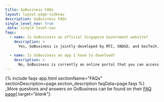 ```yaml
---
title: GoBusiness FAQs
layout: layout-page-sidenav
description: GoBusiness FAQs
single_level_nav: true
_data: single-level-nav
faqs:
  - name: Is GoBusiness an official Singapore Government website?
    description: >
      Yes, GoBusiness is jointly developed by MTI, SNDGO, and GovTech. All Government agencies managing the e-services offered on GoBusiness were also involved in its development.

  - name: Is GoBusiness an app I have to download?
    description: >
      No, GoBusiness is currently an online portal that you can access with your web browser only.
---
```


{% include faqs-app.html sectionName="FAQs" sectionDescription=page.section_description faqData=page.faqs %}
<br>
_More questions and answers on GoBusiness can be found on their [FAQ page](https://www.gobusiness.gov.sg/faqs/about-gobiz/){:target="_blank"}._
